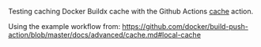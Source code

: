 Testing caching Docker Buildx cache with the Github Actions [cache](https://github.com/actions/cache) action.

Using the example workflow from:
  https://github.com/docker/build-push-action/blob/master/docs/advanced/cache.md#local-cache
